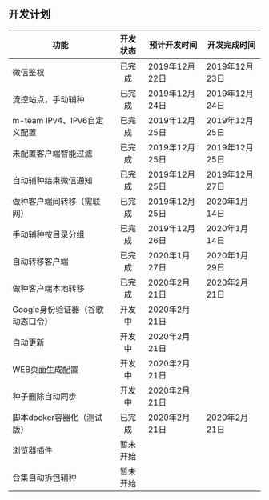 ## 开发计划
| 功能 | 开发状态 | 预计开发时间 | 开发完成时间 |
| - | :-: | ---- | ---- |
| 微信鉴权 | 已完成 | 2019年12月22日 | 2019年12月23日 |
| 流控站点，手动辅种 | 已完成 | 2019年12月24日 | 2019年12月24日 |
| m-team IPv4、IPv6自定义配置 | 已完成 | 2019年12月25日 | 2019年12月25日 |
| 未配置客户端智能过滤 | 已完成 | 2019年12月25日 | 2019年12月25日 |
| 自动辅种结束微信通知 | 已完成 | 2019年12月25日 | 2019年12月27日 |
| 做种客户端间转移（需联网） | 已完成 | 2019年12月25日 | 2020年1月14日 |
| 手动辅种按目录分组 | 已完成 | 2019年12月26日 | 2020年1月14日 |
| 自动转移客户端 | 已完成 | 2020年1月27日 | 2020年1月29日 |
| 做种客户端本地转移 | 已完成 | 2020年2月21日 | 2020年2月21日 |
| Google身份验证器（谷歌动态口令） | 开发中 | 2020年2月21日 |  |
| 自动更新 | 开发中 | 2020年2月21日 |  |
| WEB页面生成配置 | 开发中 | 2020年2月21日 |  |
| 种子删除自动同步 | 开发中 | 2020年2月21日 | |
| 脚本docker容器化（测试版） | 已完成 | 2020年2月21日 | 2020年2月21日 |
| 浏览器插件 | 暂未开始 |  | |
| 合集自动拆包辅种 | 暂未开始 |  |  |
